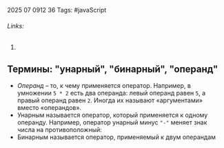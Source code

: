 2025 07 0912 36
Tags: #javaScript 
###### Links: 
1) 
## Термины: "унарный", "бинарный", "операнд"
- _Операнд_ – то, к чему применяется оператор. Например, в умножении `5 * 2` есть два операнда: левый операнд равен `5`, а правый операнд равен `2`. Иногда их называют «аргументами» вместо «операндов».
- Унарным называется оператор, который применяется к одному операнду. Например, оператор унарный минус `"-"` меняет знак числа на противоположный:
- Бинарным называется оператор, применяемый к двум операндам
 